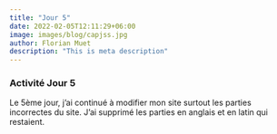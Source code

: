```yaml
---
title: "Jour 5"
date: 2022-02-05T12:11:29+06:00
image: images/blog/capjss.jpg
author: Florian Muet
description: "This is meta description"
---
```

### Activité Jour 5
Le 5ème jour, j’ai continué à modifier mon site surtout les parties incorrectes du site. J’ai supprimé les parties en anglais et en latin qui restaient.